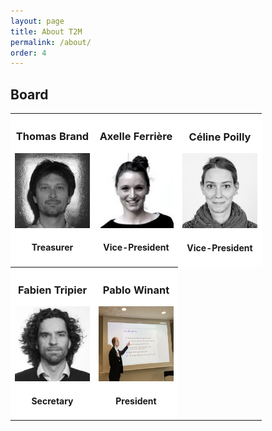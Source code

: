 ```yaml
---
layout: page
title: About T2M
permalink: /about/
order: 4
---
```


## Board

<table style="width:100%" >
  <tr>
	<th style="background-color: white">
		<h3 class="team-list-title">Thomas Brand </h3>
		<img src="/assets/img/ids/TB.jpg" width=120 height=120 alt="Thomas Brand">
		<h4>Treasurer </h4>		
	</th>
	<th style="background-color: white">
		<h3 class="team-list-title">Axelle Ferrière </h3>
		<img src="/assets/img/ids/AF.jpg" width=120  height=120 alt="Axelle Ferrière">
		<h4>Vice-President </h4>
	</th>
	<th style="background-color: white">
		<h3 class="team-list-title">Céline Poilly</h3>
		<img src="/assets/img/ids/CP.jpg" width=120  height=120 alt="Céline Poilly">
		<h4>Vice-President </h4>		
	</th>
  </tr>
  <tr>
	<th style="background-color: white">
		<h3 class="team-list-title">Fabien Tripier </h3>
		<img src="/assets/img/ids/FT.jpg" width=120  height=120 alt="Fabien Tripier">
		<h4>Secretary </h4>		
	</th>
	<th style="background-color: white">
		<h3 class="team-list-title">Pablo Winant </h3>
		<img src="/assets/img/ids/PW.jpg" width=120  height=120 alt="Pablo Winant">
		<h4>President </h4>		
	</th>
  </tr>
</table>


